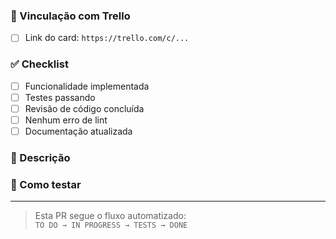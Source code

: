 ### 🔗 Vinculação com Trello
- [ ] Link do card: `https://trello.com/c/...`

### ✅ Checklist
- [ ] Funcionalidade implementada
- [ ] Testes passando
- [ ] Revisão de código concluída
- [ ] Nenhum erro de lint
- [ ] Documentação atualizada

### 📝 Descrição
<!-- Descreva as mudanças feitas -->

### 🧪 Como testar
<!-- Instruções para validar a mudança -->

---

> Esta PR segue o fluxo automatizado:  
> `TO DO → IN PROGRESS → TESTS → DONE`